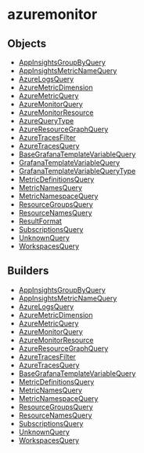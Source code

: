# azuremonitor

## Objects

 * <span class="badge object-type-class"></span> [AppInsightsGroupByQuery](./object-AppInsightsGroupByQuery.md)
 * <span class="badge object-type-class"></span> [AppInsightsMetricNameQuery](./object-AppInsightsMetricNameQuery.md)
 * <span class="badge object-type-class"></span> [AzureLogsQuery](./object-AzureLogsQuery.md)
 * <span class="badge object-type-class"></span> [AzureMetricDimension](./object-AzureMetricDimension.md)
 * <span class="badge object-type-class"></span> [AzureMetricQuery](./object-AzureMetricQuery.md)
 * <span class="badge object-type-class"></span> [AzureMonitorQuery](./object-AzureMonitorQuery.md)
 * <span class="badge object-type-class"></span> [AzureMonitorResource](./object-AzureMonitorResource.md)
 * <span class="badge object-type-enum"></span> [AzureQueryType](./object-AzureQueryType.md)
 * <span class="badge object-type-class"></span> [AzureResourceGraphQuery](./object-AzureResourceGraphQuery.md)
 * <span class="badge object-type-class"></span> [AzureTracesFilter](./object-AzureTracesFilter.md)
 * <span class="badge object-type-class"></span> [AzureTracesQuery](./object-AzureTracesQuery.md)
 * <span class="badge object-type-class"></span> [BaseGrafanaTemplateVariableQuery](./object-BaseGrafanaTemplateVariableQuery.md)
 * <span class="badge object-type-disjunction"></span> [GrafanaTemplateVariableQuery](./object-GrafanaTemplateVariableQuery.md)
 * <span class="badge object-type-enum"></span> [GrafanaTemplateVariableQueryType](./object-GrafanaTemplateVariableQueryType.md)
 * <span class="badge object-type-class"></span> [MetricDefinitionsQuery](./object-MetricDefinitionsQuery.md)
 * <span class="badge object-type-class"></span> [MetricNamesQuery](./object-MetricNamesQuery.md)
 * <span class="badge object-type-class"></span> [MetricNamespaceQuery](./object-MetricNamespaceQuery.md)
 * <span class="badge object-type-class"></span> [ResourceGroupsQuery](./object-ResourceGroupsQuery.md)
 * <span class="badge object-type-class"></span> [ResourceNamesQuery](./object-ResourceNamesQuery.md)
 * <span class="badge object-type-enum"></span> [ResultFormat](./object-ResultFormat.md)
 * <span class="badge object-type-class"></span> [SubscriptionsQuery](./object-SubscriptionsQuery.md)
 * <span class="badge object-type-class"></span> [UnknownQuery](./object-UnknownQuery.md)
 * <span class="badge object-type-class"></span> [WorkspacesQuery](./object-WorkspacesQuery.md)
## Builders

 * <span class="badge builder"></span> [AppInsightsGroupByQuery](./builder-AppInsightsGroupByQuery.md)
 * <span class="badge builder"></span> [AppInsightsMetricNameQuery](./builder-AppInsightsMetricNameQuery.md)
 * <span class="badge builder"></span> [AzureLogsQuery](./builder-AzureLogsQuery.md)
 * <span class="badge builder"></span> [AzureMetricDimension](./builder-AzureMetricDimension.md)
 * <span class="badge builder"></span> [AzureMetricQuery](./builder-AzureMetricQuery.md)
 * <span class="badge builder"></span> [AzureMonitorQuery](./builder-AzureMonitorQuery.md)
 * <span class="badge builder"></span> [AzureMonitorResource](./builder-AzureMonitorResource.md)
 * <span class="badge builder"></span> [AzureResourceGraphQuery](./builder-AzureResourceGraphQuery.md)
 * <span class="badge builder"></span> [AzureTracesFilter](./builder-AzureTracesFilter.md)
 * <span class="badge builder"></span> [AzureTracesQuery](./builder-AzureTracesQuery.md)
 * <span class="badge builder"></span> [BaseGrafanaTemplateVariableQuery](./builder-BaseGrafanaTemplateVariableQuery.md)
 * <span class="badge builder"></span> [MetricDefinitionsQuery](./builder-MetricDefinitionsQuery.md)
 * <span class="badge builder"></span> [MetricNamesQuery](./builder-MetricNamesQuery.md)
 * <span class="badge builder"></span> [MetricNamespaceQuery](./builder-MetricNamespaceQuery.md)
 * <span class="badge builder"></span> [ResourceGroupsQuery](./builder-ResourceGroupsQuery.md)
 * <span class="badge builder"></span> [ResourceNamesQuery](./builder-ResourceNamesQuery.md)
 * <span class="badge builder"></span> [SubscriptionsQuery](./builder-SubscriptionsQuery.md)
 * <span class="badge builder"></span> [UnknownQuery](./builder-UnknownQuery.md)
 * <span class="badge builder"></span> [WorkspacesQuery](./builder-WorkspacesQuery.md)
